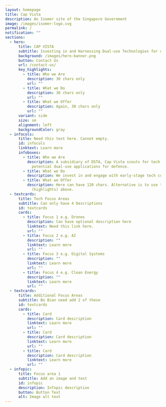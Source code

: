 ```yaml
---
layout: homepage
title: Cap Vista
description: An Isomer site of the Singapore Government
image: /images/isomer-logo.svg
permalink: /
notification: ""
sections:
  - hero:
      title: CAP VISTA
      subtitle: Investing in and Harnessing Dual-use Technologies for our Future
      background: /images/hero-banner.png
      button: Contact Us
      url: /contact-us/
      key_highlights:
        - title: Who we Are
          description: 30 chars only
          url: ""
        - title: What we Do
          description: 30 chars only
          url: ""
        - title: What we Offer
          description: Again, 30 chars only
          url: ""
      variant: side
      size: sm
      alignment: left
      backgroundColor: gray
  - infocols:
      title: Need this text here. Cannot empty.
      id: infocols
      linktext: Learn more
      infoboxes:
        - title: Who we Are
          description: A subsidiary of DSTA, Cap Vista scouts for tech companies with
            potential dual-use applications for defence.
        - title: What we Do
          description: We invest in and engage with early-stage tech companies.
        - title: What we Offer
          description: Here can have 120 chars. Alternative is to use the purple column
            (highlights) above.
  - textcards:
      title: Tech Focus Areas
      subtitle: Can only have 4 Descriptions
      id: textcards
      cards:
        - title: Focus 1 e.g. Drones
          description: Can have optional description here
          linktext: Need this link here.
          url: ""
        - title: Focus 2 e.g. AI
          description: ""
          linktext: Learn more
          url: ""
        - title: Focus 3 e.g. Digital Systems
          description: ""
          linktext: Learn more
          url: ""
        - title: Focus 4 e.g. Clean Energy
          description: ""
          linktext: Learn more
          url: ""
  - textcards:
      title: Additional Focus Areas
      subtitle: Bo Bian need add 2 of these
      id: textcards
      cards:
        - title: Card
          description: Card description
          linktext: Learn more
          url: ""
        - title: Card
          description: Card description
          linktext: Learn more
          url: ""
        - title: Card
          description: Card description
          linktext: Learn more
          url: ""
  - infopic:
      title: Focus area 1
      subtitle: Add an image and text
      id: infopic
      description: Infopic description
      button: Button Text
      alt: Image alt text
---
```

